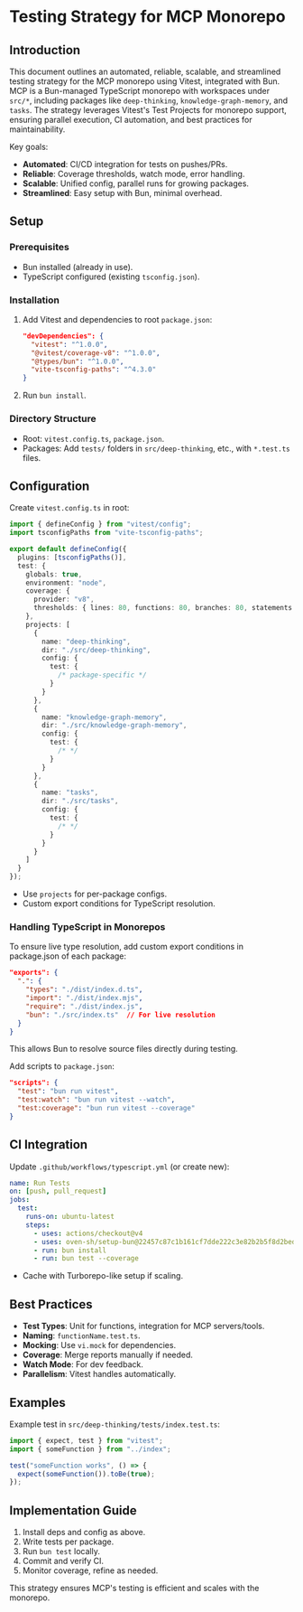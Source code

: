 # Testing Strategy for MCP Monorepo

## Introduction

This document outlines an automated, reliable, scalable, and streamlined testing
strategy for the MCP monorepo using Vitest, integrated with Bun. MCP is a
Bun-managed TypeScript monorepo with workspaces under `src/*`, including
packages like `deep-thinking`, `knowledge-graph-memory`, and `tasks`. The
strategy leverages Vitest's Test Projects for monorepo support, ensuring
parallel execution, CI automation, and best practices for maintainability.

Key goals:

- **Automated**: CI/CD integration for tests on pushes/PRs.
- **Reliable**: Coverage thresholds, watch mode, error handling.
- **Scalable**: Unified config, parallel runs for growing packages.
- **Streamlined**: Easy setup with Bun, minimal overhead.

## Setup

### Prerequisites

- Bun installed (already in use).
- TypeScript configured (existing `tsconfig.json`).

### Installation

1. Add Vitest and dependencies to root `package.json`:

   ```json
   "devDependencies": {
     "vitest": "^1.0.0",
     "@vitest/coverage-v8": "^1.0.0",
     "@types/bun": "^1.0.0",
     "vite-tsconfig-paths": "^4.3.0"
   }
   ```

2. Run `bun install`.

### Directory Structure

- Root: `vitest.config.ts`, `package.json`.
- Packages: Add `tests/` folders in `src/deep-thinking`, etc., with `*.test.ts`
  files.

## Configuration

Create `vitest.config.ts` in root:

```ts
import { defineConfig } from "vitest/config";
import tsconfigPaths from "vite-tsconfig-paths";

export default defineConfig({
  plugins: [tsconfigPaths()],
  test: {
    globals: true,
    environment: "node",
    coverage: {
      provider: "v8",
      thresholds: { lines: 80, functions: 80, branches: 80, statements: 80 }
    },
    projects: [
      {
        name: "deep-thinking",
        dir: "./src/deep-thinking",
        config: {
          test: {
            /* package-specific */
          }
        }
      },
      {
        name: "knowledge-graph-memory",
        dir: "./src/knowledge-graph-memory",
        config: {
          test: {
            /* */
          }
        }
      },
      {
        name: "tasks",
        dir: "./src/tasks",
        config: {
          test: {
            /* */
          }
        }
      }
    ]
  }
});
```

- Use `projects` for per-package configs.
- Custom export conditions for TypeScript resolution.

### Handling TypeScript in Monorepos

To ensure live type resolution, add custom export conditions in package.json of
each package:

```json
"exports": {
  ".": {
    "types": "./dist/index.d.ts",
    "import": "./dist/index.mjs",
    "require": "./dist/index.js",
    "bun": "./src/index.ts"  // For live resolution
  }
}
```

This allows Bun to resolve source files directly during testing.

Add scripts to `package.json`:

```json
"scripts": {
  "test": "bun run vitest",
  "test:watch": "bun run vitest --watch",
  "test:coverage": "bun run vitest --coverage"
}
```

## CI Integration

Update `.github/workflows/typescript.yml` (or create new):

```yaml
name: Run Tests
on: [push, pull_request]
jobs:
  test:
    runs-on: ubuntu-latest
    steps:
      - uses: actions/checkout@v4
      - uses: oven-sh/setup-bun@22457c87c1b161cf7dde222c3e82b2b5f8d2bed2 # v2
      - run: bun install
      - run: bun test --coverage
```

- Cache with Turborepo-like setup if scaling.

## Best Practices

- **Test Types**: Unit for functions, integration for MCP servers/tools.
- **Naming**: `functionName.test.ts`.
- **Mocking**: Use `vi.mock` for dependencies.
- **Coverage**: Merge reports manually if needed.
- **Watch Mode**: For dev feedback.
- **Parallelism**: Vitest handles automatically.

## Examples

Example test in `src/deep-thinking/tests/index.test.ts`:

```ts
import { expect, test } from "vitest";
import { someFunction } from "../index";

test("someFunction works", () => {
  expect(someFunction()).toBe(true);
});
```

## Implementation Guide

1. Install deps and config as above.
2. Write tests per package.
3. Run `bun test` locally.
4. Commit and verify CI.
5. Monitor coverage, refine as needed.

This strategy ensures MCP's testing is efficient and scales with the monorepo.
